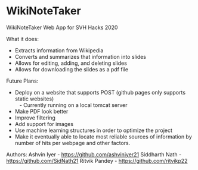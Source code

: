 # WikiNoteTaker
WikiNoteTaker Web App for SVH Hacks 2020

What it does:  
- Extracts information from Wikipedia  
- Converts and summarizes that information into slides  
- Allows for editing, adding, and deleting slides  
- Allows for downloading the slides as a pdf file  

Future Plans:  
- Deploy on a website that supports POST (github pages only supports static websites)  
&nbsp;&nbsp;&nbsp;- Currently running on a local tomcat server  
- Make PDF look better  
- Improve filtering  
- Add support for images
- Use machine learning structures in order to optimize the project
- Make it eventually able to locate most reliable sources of information by number of hits per webpage and other factors.

Authors:
Ashvin Iyer - https://github.com/ashviniyer21
Siddharth Nath - https://github.com/SidNath21
Ritvik Pandey - https://github.com/ritvikp22
